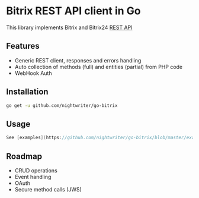 Bitrix REST API client in Go
============================

This library implements Bitrix and Bitrix24 [REST API](https://training.bitrix24.com/rest_help/)

Features
-------
- Generic REST client, responses and errors handling
- Auto collection of methods (full) and entities (partial) from PHP code
- WebHook Auth


Installation
------------
```bash
go get -u github.com/nightwriter/go-bitrix
```

Usage
-----
```go
See [examples](https://github.com/nightwriter/go-bitrix/blob/master/examples/common_methods/main.go)
```

Roadmap
-------

- CRUD operations
- Event handling
- OAuth
- Secure method calls (JWS)
